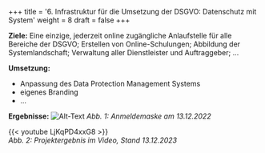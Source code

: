 +++
title = '6. Infrastruktur für die Umsetzung der DSGVO: Datenschutz mit System'
weight = 8
draft = false
+++


**Ziele:** Eine einzige, jederzeit online zugängliche Anlaufstelle für alle Bereiche der DSGVO; Erstellen von Online-Schulungen; Abbildung der Systemlandschaft; Verwaltung aller Dienstleister und Auftraggeber; …  

**Umsetzung:**
- Anpassung des Data Protection Management Systems
- eigenes Branding
- …  

**Ergebnisse:**
![Alt-Text](/img/p6.1.jpg)
*Abb. 1: Anmeldemaske am 13.12.2022*  


{{< youtube LjKqPD4xxG8 >}}  
*Abb. 2: Projektergebnis im Video, Stand 13.12.2023*


 



